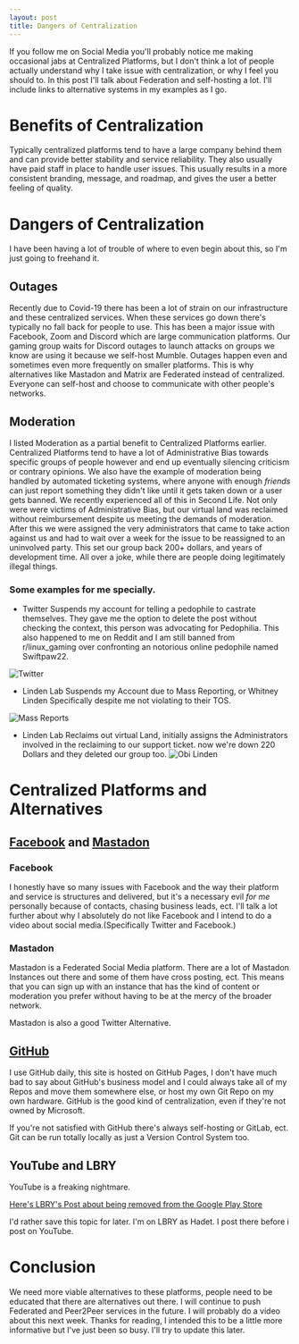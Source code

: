 ```yaml
---
layout: post
title: Dangers of Centralization
---
```


If you follow me on Social Media you'll probably notice me making occasional jabs at Centralized Platforms, but I don't think a lot of people actually understand why I take issue with centralization, or why I feel you should to. In this post I'll talk about Federation and self-hosting a lot. I'll include links to alternative systems in my examples as I go.

# Benefits of Centralization

Typically centralized platforms tend to have a large company behind them and can provide better stability and service reliability. They also usually have paid staff in place to handle user issues. This usually results in a more consistent branding, message, and roadmap, and gives the user a better feeling of quality.

# Dangers of Centralization

I have been having a lot of trouble of where to even begin about this, so I'm just going to freehand it.

## Outages

Recently due to Covid-19 there has been a lot of strain on our infrastructure and these centralized services. When these services go down there's typically no fall back for people to use. This has been a major issue with Facebook, Zoom and Discord which are large communication platforms. Our gaming group waits for Discord outages to launch attacks on groups we know are using it because we self-host Mumble. Outages happen even and sometimes even more frequently on smaller platforms. This is why alternatives like Mastadon and Matrix are Federated instead of centralized. Everyone can self-host and choose to communicate with other people's networks.

## Moderation

I listed Moderation as a partial benefit to Centralized Platforms earlier. Centralized Platforms tend to have a lot of Administrative Bias towards specific groups of people however and end up eventually silencing criticism or contrary opinions. We also have the example of moderation being handled by automated ticketing systems, where anyone with enough *friends* can just report something they didn't like until it gets taken down or a user gets banned. We recently experienced all of this in Second Life. Not only were were victims of Administrative Bias, but our virtual land was reclaimed without reimbursement despite us meeting the demands of moderation. After this we were assigned the very administrators that came to take action against us and had to wait over a week for the issue to be reassigned to an uninvolved party. This set our group back 200+ dollars, and years of development time. All over a joke, while there are people doing legitimately illegal things.

### Some examples for me specially.

+ Twitter Suspends my account for telling a pedophile to castrate themselves. They gave me the option to delete the post without checking the context, this person was advocating for Pedophilia. This also happened to me on Reddit and I am still banned from r/linux_gaming over confronting an notorious online pedophile named Swiftpaw22.

![Twitter]("https://media.discordapp.net/attachments/671505756989816841/750238647051092008/Screenshot_20200901-011240.png")

+ Linden Lab Suspends my Account due to Mass Reporting, or Whitney Linden Specifically despite me not violating to their TOS.

![Mass Reports]("https://cdn.discordapp.com/attachments/671553369852215326/761670443375525938/Screenshot_20201002-134548.png")

+ Linden Lab Reclaims out virtual Land, initially assigns the Administrators involved in the reclaiming to our support ticket. now we're down 220 Dollars and they deleted our group too.
![Obi Linden]("https://cdn.discordapp.com/attachments/679027563682725914/766072296246476800/unknown.png")

# Centralized Platforms and Alternatives

## [Facebook]("https://www.facebook.com/HadetAMania") and [Mastadon]("https://joinmastodon.org")

### Facebook

I honestly have so many issues with Facebook and the way their platform and service is structures and delivered, but it's a necessary evil *for me* personally because of contacts, chasing business leads, ect. I'll talk a lot further about why I absolutely do not like Facebook and I intend to do a video about social media.(Specifically Twitter and Facebook.)

### Mastadon

Mastadon is a Federated Social Media platform. There are a lot of Mastadon Instances out there and some of them have cross posting, ect. This means that you can sign up with an instance that has the kind of content or moderation you prefer without having to be at the mercy of the broader network. 

Mastadon is also a good Twitter Alternative.



## [GitHub]("https://github.com/HadetTheUndying")

I use GitHub daily, this site is hosted on GitHub Pages, I don't have much bad to say about GitHub's business model and I could always take all of my Repos and move them somewhere else, or host my own Git Repo on my own hardware. GitHub is the good kind of centralization, even if they're not owned by Microsoft.

If you're not satisfied with GitHub there's always self-hosting or GitLab, ect. Git can be run totally locally as just a Version Control System too.

## YouTube and LBRY

YouTube is a freaking nightmare. 

[Here's LBRY's Post about being removed from the Google Play Store]("https://lbry.tv/@lbry:3f/googlebanslbry:7")

I'd rather save this topic for later. I'm on LBRY as Hadet. I post there before i post on YouTube.

# Conclusion

We need more viable alternatives to these platforms, people need to be educated that there are alternatives out there. I will continue to push Federated and Peer2Peer services in the future. I will probably do a video about this next week. Thanks for reading, I intended this to be a little more informative but I've just been so busy. I'll try to update this later.

